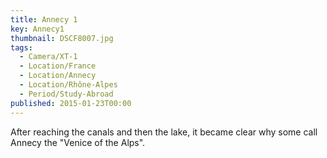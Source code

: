 ```yaml
---
title: Annecy 1
key: Annecy1
thumbnail: DSCF8007.jpg
tags:
  - Camera/XT-1
  - Location/France
  - Location/Annecy
  - Location/Rhône-Alpes
  - Period/Study-Abroad
published: 2015-01-23T00:00
---
```

After reaching the canals and then the lake, it became clear why some call Annecy the "Venice of the Alps".
